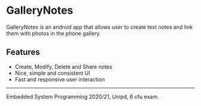 # GalleryNotes
GalleryNotes is an android app that allows user to create text notes and link them with photos in the phone gallery.

## Features
- Create, Modify, Delete and Share notes
- Nice, simple and consistent UI
- Fast and responsive user interaction

----------- 
Embedded System Programming 2020/21, Unipd, 6 cfu exam.

